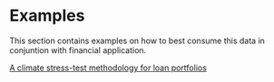 # Examples

This section contains examples on how to best consume this data in conjuntion with financial application.

[A climate stress-test methodology for loan portfolios](https://github.com/mathworks/Climate-IAM-Explorer/tree/master/examples/Loan%20Portfolio%20Stress%20Testing)